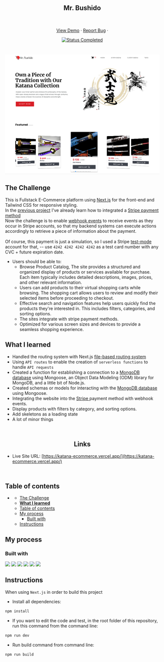 <div id="top"></div>

<div align="center">
  <h2 align="center">Mr. Bushido</h2>
  <p align="center">
    <br />
    <br />
    <a href="https://katana-ecommerce.vercel.app/" target="_blank">View Demo</a>
    ·
    <a href="https://github.com/mahdipratama/katana-ecommerce" target="_blank">Report Bug</a>
    ·
  </p>
</div>

<!-- Bagdes -->
<div align="center">
  <!-- Profile -->

  <!-- Status -->
  <a href="#">
    <img src="https://img.shields.io/badge/Status-Completed-brightgreen?style=for-the-badge" alt="Status Completed">
  </a>

</div>

#

<div align="center">

![](./public/desktop-preview.jpg)

</div>

## The Challenge

This is Fullstack E-Commerce platform using <a href='https://nextjs.org/' target=_blank>Next.js</a> for the front-end and Tailwind CSS for responsive styling.
<br/>
In the <a href='https://github.com/mahdipratama/one-for-all'>previous project</a> I've already learn how to integrated a <a href='https://stripe.com/docs/webhooks' target=_blank>Stripe payment method</a>
<br/>
Now the challenge is to enable <a href='https://stripe.com/en-gb-us' target=_blank>webhook events</a> to receive events as they occur in Stripe accounts, so that my backend systems can execute actions accordingly to retrieve a piece of information about the payment.
<br/>
<br/>
Of course, this payment is just a simulation, so I used a Stripe <a href='https://stripe.com/docs/test-mode'>test-mode</a> account for that, -- use `4242 4242 4242 4242` as a test card number with any CVC + future expiration date.
<br>

- Users should be able to:
  - Browse Product Catalog, The site provides a structured and organized display of products or services available for purchase. Each item typically includes detailed descriptions, images, prices, and other relevant information.
  - Users can add products to their virtual shopping carts while browsing. The shopping cart allows users to review and modify their selected items before proceeding to checkout.
  - Effective search and navigation features help users quickly find the products they're interested in. This includes filters, categories, and sorting options.
  - The sites integrate with stripe payment methods.
  - Optimized for various screen sizes and devices to provide a seamless shopping experience.
    <br>

## **What I learned**

- Handled the routing system with Next.js <a href='https://nextjs.org/docs/pages/building-your-application/routing'>file-based routing system</a>
- Using `API routes` to enable the creation of `serverless functions` to handle `API requests`
- Created a function for establishing a connection to a <a href='https://www.mongodb.com/atlas/database' target=_blank>MongoDB database</a> using Mongoose, an Object Data Modeling (ODM) library for MongoDB, and a little bit of Node.js.
- Created schemas or models for interacting with the <a href='https://www.mongodb.com/atlas/database' target=_blank>MongoDB database</a> using Mongoose.
- Integrating the website into the <a href='https://stripe.com/en-gb-us' target=_blank>Stripe </a>payment method with webhook events.
- Display products with filters by category, and sorting options.
- Add skeletons as a loading state
- A lot of minor things

<br>

<h2 align="center">Links</h2>

- Live Site URL: [https://katana-ecommerce.vercel.app/](https://katana-ecommerce.vercel.app/)

<br>

## Table of contents

[](#)

- [](#)
  - [The Challenge](#the-challenge)
  - [**What I learned**](#what-i-learned)
  - [Table of contents](#table-of-contents)
  - [My process](#my-process)
    - [Built with](#built-with)
  - [Instructions](#instructions)

## My process

### Built with

<!-- Bagdes -->

![](https://img.shields.io/badge/-React.Js-61DAFB?logo=react&logoColor=white&style=for-the-badge)
![](https://img.shields.io/badge/-Next.Js-000000?logo=Next.js&logoColor=white&style=for-the-badge)
![](https://img.shields.io/badge/-Tailwind-06B6D4?style=for-the-badge&logo=tailwindcss&logoColor=white)
![](https://img.shields.io/badge/-CSS3-1572B6?style=for-the-badge&logo=css3&logoColor=white)
![](https://img.shields.io/badge/-MongoDB-47A248?logo=mongodb&logoColor=white&style=for-the-badge)
![](https://img.shields.io/badge/-Stripe-008CDD?logo=stripe&logoColor=white&style=for-the-badge)

## Instructions

When using `Next.js` in order to build this project

- Install all dependencies:

```bash
npm install
```

- If you want to edit the code and test, in the root folder of this repository, run this command from the command line:

```bash
npm run dev
```

- Run build command from command line:

```bash
npm run build
```
